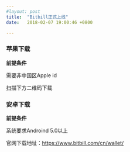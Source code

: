 ```yaml
---
#layout: post
title:  "Bitbill正式上线"
date:   2018-02-07 19:00:46 +0800

---
```


### 苹果下载
	
**前提条件**	

需要非中国区Apple id

扫描下方二维码下载

### 安卓下载

**前提条件**		

系统要求Androind 5.0以上	
	
官网下载地址：https://www.bitbill.com/cn/wallet/


